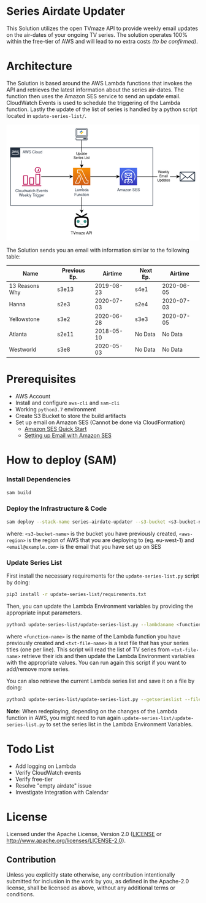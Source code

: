 # Series Airdate Updater

This Solution utilizes the open TVmaze API to provide weekly email updates on the air-dates of your ongoing TV series. The solution operates 100% within the free-tier of AWS and will lead to no extra costs *(to be confirmed)*.

# Architecture
The Solution is based around the AWS Lambda functions that invokes the API and retrieves the latest information about the series air-dates. The function then uses the Amazon SES service to send an update email. CloudWatch Events is used to schedule the triggering of the Lambda function. Lastly the update of the list of series is handled by a python script located in `update-series-list/`.

![architecture](imgs/architecture.png)

The Solution sends you an email with information similar to the following table:

| Name           | Previous Ep. | Airtime    | Next Ep. | Airtime    |
| -------------- | ------------ | ---------- | -------- | ---------- |
| 13 Reasons Why | s3e13        | 2019-08-23 | s4e1     | 2020-06-05 |
| Hanna          | s2e3         | 2020-07-03 | s2e4     | 2020-07-03 |
| Yellowstone    | s3e2         | 2020-06-28 | s3e3     | 2020-07-05 |
| Atlanta        | s2e11        | 2018-05-10 | No Data  | No Data    |
| Westworld      | s3e8         | 2020-05-03 | No Data  | No Data    |

# Prerequisites
* AWS Account
* Install and configure `aws-cli` and `sam-cli`
* Working `python3.7` environment
* Create S3 Bucket to store the build artifacts
* Set up email on Amazon SES (Cannot be done via CloudFormation)
  * [Amazon SES Quick Start](https://docs.aws.amazon.com/ses/latest/DeveloperGuide/quick-start.html)
  * [Setting up Email with Amazon SES](https://docs.aws.amazon.com/ses/latest/DeveloperGuide/send-email-set-up.html)

# How to deploy (SAM)
### Install Dependencies
``` bash
sam build
```

### Deploy the Infrastructure & Code
``` bash
sam deploy --stack-name series-airdate-updater --s3-bucket <s3-bucket-name> --region <aws-region> --parameter-overrides Email=<email@example.com> --capabilities CAPABILITY_NAMED_IAM
```
where: `<s3-bucket-name>` is the bucket you have previously created, `<aws-region>` is the region of AWS that you are deploying to (eg. eu-west-1) and `<email@example.com>` is the email that you have set up on SES


### Update Series List
First install the necessary requirements for the `update-series-list.py` script by doing:
``` bash
pip3 install -r update-series-list/requirements.txt
```

Then, you can update the Lambda Environment variables by providing the appropriate input parameters.
``` bash
python3 update-series-list/update-series-list.py --lambdaname <function-name> --filename <txt-file-name>
```
where `<function-name>` is the name of the Lambda function you have previously created and `<txt-file-name>` is a text file that has your series titles (one per line). This script will read the list of TV series from `<txt-file-name>`  retrieve their ids and then update the Lambda Environment variables with the appropriate values. You can run again this script if you want to add/remove more series.

You can also retrieve the current Lambda series list and save it on a file by doing:
``` bash
python3 update-series-list/update-series-list.py --getserieslist --filename <txt-file-name>
```

**Note:** When redeploying, depending on the changes of the Lambda function in AWS, you might need to run again `update-series-list/update-series-list.py` to set the series list in the Lambda Environment Variables.

# Todo List

* Add logging on Lambda
* Verify CloudWatch events
* Verify free-tier
* Resolve "empty airdate" issue
* Investigate Integration with Calendar

# License
Licensed under the Apache License, Version 2.0 ([LICENSE](LICENSE)
or http://www.apache.org/licenses/LICENSE-2.0).

## Contribution

Unless you explicitly state otherwise, any contribution intentionally submitted
for inclusion in the work by you, as defined in the Apache-2.0 license, shall be
licensed as above, without any additional terms or conditions.